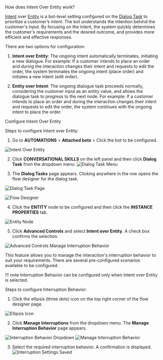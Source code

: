 How does Intent Over Entity work?

[Intent](https://developer.kore.ai/docs/bots/chatbot-overview/about-bots/#I) over [Entity](https://developer.kore.ai/docs/bots/chatbot-overview/about-bots/#E) is a bot-level setting configured on the [Dialog Task](https://developer.kore.ai/docs/bots/chatbot-overview/about-bots/#D) to prioritize a customer’s intent. The bot understands the intention behind the customer's input. By focusing on the intent, the system quickly determines the customer's requirements and the desired outcome, and provides more efficient and effective responses.

There are two options for configuration:

1. **Intent over Entity**: The ongoing intent automatically terminates, initiating a new dialogue. For example: If a customer intends to place an order and during the interaction changes their intent and requests to edit the order, the system terminates the ongoing intent (place order) and initiates a new intent (edit order).

2. **Entity over Intent**: The ongoing dialogue task proceeds normally, considering the customer input as an entity value, and allows the dialogue task to progress to the next node. For example: If a customer intends to place an order and during the interaction changes their intent and requests to edit the order, the system continues with the ongoing intent to place the order.

Configure Intent Over Entity

Steps to configure Intent over Entity:

1. Go to **AUTOMATIONS** > **Attached bots** > Click the bot to be configured.

![Intent Over Entity](../assets/images/intent-over-entity.png)

2. Click **CONVERSATIONAL SKILLS** on the left panel and then click **Dialog Task** from the dropdown menu.
![Dialog Task Menu](../assets/images/dialod-task-menu.png)

3. The **Dialog Tasks** page appears. Clicking anywhere in the row opens the flow designer for the dialog task.

![Dialog Task Page](../assets/images/dialog-task-page.png)

![Flow Designer](../assets/images/flow-designer-page.png)

4. Click the **ENTITY** node to be configured and then click the **INSTANCE PROPERTIES** tab.

![Entity Node](../assets/images/entity-node.png)

5. Click **Advanced Controls** and select **Intent over Entity**. A check box confirms the selection.

![Advanced Controls](../assets/images/advanced-controls.png)
Manage Interruption Behavior

This feature allows you to manage the interaction's interruption behavior to suit your requirements. There are several pre-configured scenarios available to be configured.

!!! note
    Interruption Behavior can be configured only when Intent over Entity is selected.

Steps to configure Interruption Behavior:

1. Click the ellipsis (three dots) icon on the top right corner of the flow designer page.

![Ellipsis Icon](../assets/images/ellipsis-icon.png)

2. Click **Manage Interruptions** from the dropdown menu. The **Manage Interruption Behavior** page appears.

![Interruption Behavior Dropdown](../assets/images/manage-interruption-dropdown.png)
![Manage Interruption Behavior](../assets/images/manage-interruption-behavior.png)

3. Select the required interruption behavior. A confirmation is displayed.
![Interruption Settings Saved](../assets/images/interruption-settings-saved.png)
